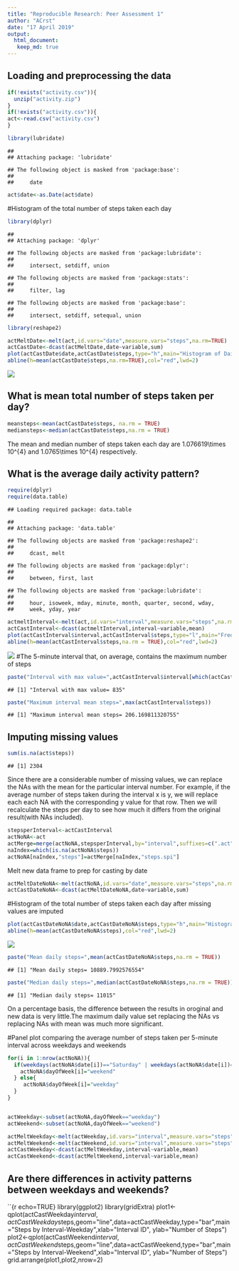 ```yaml
---
title: "Reproducible Research: Peer Assessment 1"
author: "ACrst"
date: "17 April 2019"
output:  
  html_document:
   keep_md: true
---
```




## Loading and preprocessing the data


```r
if(!exists("activity.csv")){
  unzip("activity.zip")
}
if(!exists("activity.csv")){
act<-read.csv("activity.csv")
}

library(lubridate)
```

```
## 
## Attaching package: 'lubridate'
```

```
## The following object is masked from 'package:base':
## 
##     date
```

```r
act$date<-as.Date(act$date)
```
#Histogram of the total number of steps taken each day

```r
library(dplyr)
```

```
## 
## Attaching package: 'dplyr'
```

```
## The following objects are masked from 'package:lubridate':
## 
##     intersect, setdiff, union
```

```
## The following objects are masked from 'package:stats':
## 
##     filter, lag
```

```
## The following objects are masked from 'package:base':
## 
##     intersect, setdiff, setequal, union
```

```r
library(reshape2)

actMeltDate<-melt(act,id.vars="date",measure.vars="steps",na.rm=TRUE)
actCastDate<-dcast(actMeltDate,date~variable,sum)
plot(actCastDate$date,actCastDate$steps,type="h",main="Histogram of Daily steps",xlab="Date",ylab="Steps per day",col="green",lwd=8)
abline(h=mean(actCastDate$steps,na.rm=TRUE),col="red",lwd=2)
```

![](PA1_template_files/figure-html/unnamed-chunk-2-1.png)<!-- -->

## What is mean total number of steps taken per day?

```r
meansteps<-mean(actCastDate$steps, na.rm = TRUE)
mediansteps<-median(actCastDate$steps,na.rm = TRUE)
```
The mean and median number of steps taken each day are 1.076619\times 10^{4} and 1.0765\times 10^{4} respectively.

## What is the average daily activity pattern?


```r
require(dplyr)
require(data.table)
```

```
## Loading required package: data.table
```

```
## 
## Attaching package: 'data.table'
```

```
## The following objects are masked from 'package:reshape2':
## 
##     dcast, melt
```

```
## The following objects are masked from 'package:dplyr':
## 
##     between, first, last
```

```
## The following objects are masked from 'package:lubridate':
## 
##     hour, isoweek, mday, minute, month, quarter, second, wday,
##     week, yday, year
```

```r
actmeltInterval<-melt(act,id.vars="interval",measure.vars="steps",na.rm=TRUE)
actCastInterval<-dcast(actmeltInterval,interval~variable,mean)
plot(actCastInterval$interval,actCastInterval$steps,type="l",main="Frequency of steps taken at each interval",xlab="Interval ID", ylab="Steps",col="blue",lwd=2)
abline(h=mean(actCastInterval$steps,na.rm = TRUE),col="red",lwd=2)
```

![](PA1_template_files/figure-html/unnamed-chunk-4-1.png)<!-- -->
#The 5-minute interval that, on average, contains the maximum number of steps

```r
paste("Interval with max value=",actCastInterval$interval[which(actCastInterval$steps==max(actCastInterval$steps))])
```

```
## [1] "Interval with max value= 835"
```

```r
paste("Maximum interval mean steps=",max(actCastInterval$steps))
```

```
## [1] "Maximum interval mean steps= 206.169811320755"
```


## Imputing missing values

```r
sum(is.na(act$steps))
```

```
## [1] 2304
```
Since there are a considerable number of missing values, we can replace the NAs with the mean for the particular interval number. For example, if the average number of steps taken during the interval x is y, we will replace each each NA with the corresponding y value for that row. Then we will recalculate the steps per day to see how much it differs  from the original result(with NAs included).


```r
stepsperInterval<-actCastInterval
actNoNA<-act
actMerge=merge(actNoNA,stepsperInterval,by="interval",suffixes=c(".act",".spi"))
naIndex=which(is.na(actNoNA$steps))
actNoNA[naIndex,"steps"]=actMerge[naIndex,"steps.spi"]
```
Melt new data frame to prep for casting by date

```r
actMeltDateNoNA<-melt(actNoNA,id.vars="date",measure.vars="steps",na.rm=FALSE)
actCastDateNoNA<-dcast(actMeltDateNoNA,date~variable,sum)
```
#Histogram of the total number of steps taken each day after missing values are imputed


```r
plot(actCastDateNoNA$date,actCastDateNoNA$steps,type="h",main="Histogram of Daily steps (Imputed NA values)",xlab="Date",ylab="Steps",col="gray",lwd=8)
abline(h=mean(actCastDateNoNA$steps),col="red",lwd=2)
```

![](PA1_template_files/figure-html/unnamed-chunk-9-1.png)<!-- -->

```r
paste("Mean daily steps=",mean(actCastDateNoNA$steps,na.rm = TRUE))
```

```
## [1] "Mean daily steps= 10889.7992576554"
```

```r
paste("Median daily steps=",median(actCastDateNoNA$steps,na.rm = TRUE))
```

```
## [1] "Median daily steps= 11015"
```
On a percentage basis, the difference between the results in oroginal and new data is very little.The maximum daily value set replacing the NAs vs replacing NAs with mean was much more significant.

#Panel plot comparing the average number of steps taken per 5-minute interval across weekdays and weekends


```r
for(i in 1:nrow(actNoNA)){
  if(weekdays(actNoNA$date[i])=="Saturday" | weekdays(actNoNA$date[i])=="Sunday"){
    actNoNA$dayOfWeek[i]="weekend"
  } else{
     actNoNA$dayOfWeek[i]="weekday"
  }
}


actWeekday<-subset(actNoNA,dayOfWeek=="weekday")
actWeekend<-subset(actNoNA,dayOfWeek=="weekend")

actMeltWeekday<-melt(actWeekday,id.vars="interval",measure.vars="steps")
actMeltWeekend<-melt(actWeekend,id.vars="interval",measure.vars="steps")
actCastWeekday<-dcast(actMeltWeekday,interval~variable,mean)
actCastWeekend<-dcast(actMeltWeekend,interval~variable,mean)
```



## Are there differences in activity patterns between weekdays and weekends?
``{r echo=TRUE}
library(ggplot2)
library(gridExtra)
plot1<-qplot(actCastWeekday$interval,actCastWeekday$steps,geom="line",data=actCastWeekday,type="bar",main="Steps by Interval-Weekday",xlab="Interval ID", ylab="Number of Steps")
plot2<-qplot(actCastWeekend$interval,actCastWeekend$steps,geom="line",data=actCastWeekend,type="bar",main="Steps by Interval-Weekend",xlab="Interval ID", ylab="Number of Steps")
grid.arrange(plot1,plot2,nrow=2)

```

